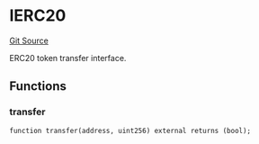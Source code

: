 # IERC20
[Git Source](https://github.com/NaniDAO/accounts/blob/7d03f63f38e077f2bb76ec4063f510608c363fc3/src/authority/Guard.sol)

ERC20 token transfer interface.


## Functions
### transfer


```solidity
function transfer(address, uint256) external returns (bool);
```

